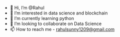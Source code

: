 - 👋 Hi, I’m @Rahul
- 👀 I’m interested in data science and blockchain
- 🌱 I’m currently learning python  
- 💞️ I’m looking to collaborate on Data Science
- 📫 How to reach me - rahulsunny1209@gmail.com

<!---
RahulSunny1209/RahulSunny1209 is a ✨ special ✨ repository because its `README.md` (this file) appears on your GitHub profile.
You can click the Preview link to take a look at your changes.
--->
